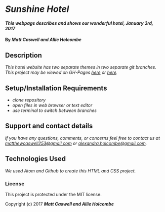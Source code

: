 # _Sunshine Hotel_

#### _This webpage describes and shows our wonderful hotel, January 3rd, 2017_

#### By _**Matt Caswell and Allie Holcombe**_

## Description

_This hotel website has two separate themes in two separate git branches._
_This project may be viewed on GH-Pages [here](https://alexandraholcombe.github.io/hotel-project/) or [here](https://matthcaswell253.github.io/Hotel/)._

## Setup/Installation Requirements

* _clone repository_
* _open files in web browser or text editor_
* _use terminal to switch between branches_

## Support and contact details

_if you have any questions, comments, or concerns feel free to contact us at
matthewcaswell253@gmail.com or alexandra.holcombe@gmail.com._

## Technologies Used

_We used Atom and Github to create this HTML and CSS project._

### License

This project is protected under the MIT license.

Copyright (c) 2017 **_Matt Caswell and Allie Holcombe_**
